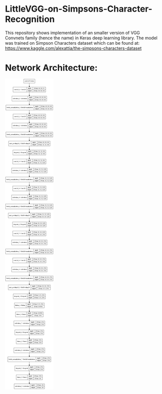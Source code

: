 # LittleVGG-on-Simpsons-Character-Recognition

This repository shows implementation of an smaller version of VGG Convnets family (hence the name) in Keras deep learning library. 
The model was trained on Simpson Characters dataset which can be found at: https://www.kaggle.com/alexattia/the-simpsons-characters-dataset

# Network Architecture: 

![alt text](https://github.com/KonradDuraj/LittleVGG-on-Simpsons-Character-Recognition/blob/master/LittleVGG.png)
